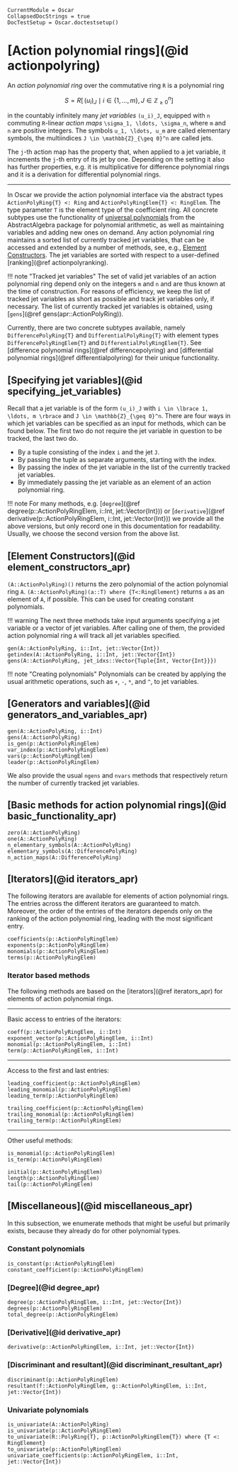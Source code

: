 ```@meta
CurrentModule = Oscar
CollapsedDocStrings = true
DocTestSetup = Oscar.doctestsetup()
```

# [Action polynomial rings](@id actionpolyring)

An *action polynomial ring* over the commutative ring ``R`` is a polynomial ring
```math
S = R[\, (u_i)_J \mid i \in \lbrace 1, \ldots, m \rbrace, J \in \mathbb{Z}_{\geq 0}^n ]
```
in the countably infinitely many *jet variables* ``(u_i)_J``, equipped with ``n`` commuting
``R``-linear *action maps* ``\sigma_1, \ldots, \sigma_n``, where ``m`` and ``n`` are positive
integers. The symbols ``u_1, \ldots, u_m`` are called elementary symbols, the multiindices
``J \in \mathbb{Z}_{\geq 0}^n`` are called jets.

The ``j``-th action map has the property that, when applied to a jet variable, it increments
the ``j``-th entry of its jet by one. Depending on the setting it also has further properties,
e.g. it is multiplicative for difference polynomial rings and it is a derivation for differential
polynomial rings.

---
In Oscar we provide the action polynomial interface via the abstract types `ActionPolyRing{T} <: Ring`
and `ActionPolyRingElem{T} <: RingElem`. The type parameter `T` is the element type of the coefficient
ring. All concrete subtypes use the functionality of [universal polynomials](@ref "Universal polynomial")
from the AbstractAlgebra package for polynomial arithmetic, as well as maintaining variables and adding
new ones on demand. Any action polynomial ring maintains a sorted list of currently tracked jet variables,
that can be accessed and extended by a number of methods, see, e.g., [Element Constructors](@ref). The jet
variables are sorted with respect to a user-defined [ranking](@ref actionpolyranking).

!!! note "Tracked jet variables"
    The set of valid jet variables of an action polynomial ring depend only on the integers ``m`` and
    ``n`` and are thus known at the time of construction. For reasons of efficiency, we keep the list of
    tracked jet variables as short as possible and track jet variables only, if necessary. The list of
    currently tracked jet variables is obtained, using
    [`gens`](@ref gens(apr::ActionPolyRing)).

Currently, there are two concrete subtypes available, namely `DifferencePolyRing{T}` and
`DifferentialPolyRing{T}` with element types `DifferencePolyRingElem{T}` and `DifferentialPolyRingElem{T}`.
See [difference polynomial rings](@ref differencepolyring)
and [differential polynomial rings](@ref differentialpolyring) for their unique functionality.

## [Specifying jet variables](@id specifying_jet_variables)

Recall that a jet variable is of the form ``(u_i)_J`` with ``i \in \lbrace 1, \ldots, m \rbrace`` and
``J \in \mathbb{Z}_{\geq 0}^n``. There are four ways in which jet variables can be specified as an input for methods,
which can be found below. The first two do not require the jet variable in question to be tracked, the last two do.
- By a tuple consisting of the index `i` and the jet `J`.
- By passing the tuple as separate arguments, starting with the index.
- By passing the index of the jet variable in the list of the currently tracked jet variables.
- By immediately passing the jet variable as an element of an action polynomial ring.

!!! note 
    For many methods, e.g. [`degree`](@ref degree(p::ActionPolyRingElem, i::Int, jet::Vector{Int})) or
    [`derivative`](@ref derivative(p::ActionPolyRingElem, i::Int, jet::Vector{Int})) we provide all the above
    versions, but only record one in this documentation for readability. Usually, we choose the second version
    from the above list.

## [Element Constructors](@id element_constructors_apr)

`(A::ActionPolyRing)()` returns the zero polynomial of the action polynomial ring `A`.
`(A::ActionPolyRing)(a::T) where {T<:RingElement}` returns `a` as an element of `A`, if possible.
This can be used for creating constant polynomials.

!!! warning
    The next three methods take input arguments specifying a jet variable or a vector of jet variables. After calling one of them,
    the provided action polynomial ring `A` will track all jet variables specified.

```@docs
gen(A::ActionPolyRing, i::Int, jet::Vector{Int})
getindex(A::ActionPolyRing, i::Int, jet::Vector{Int})
gens(A::ActionPolyRing, jet_idxs::Vector{Tuple{Int, Vector{Int}}})
```

!!! note "Creating polynomials"
    Polynomials can be created by applying the usual arithmetic operations, such as `+`, `-`, `*`, and `^`,
    to jet variables.

## [Generators and variables](@id generators_and_variables_apr)

```@docs
gen(A::ActionPolyRing, i::Int)
gens(A::ActionPolyRing)
is_gen(p::ActionPolyRingElem)
var_index(p::ActionPolyRingElem)
vars(p::ActionPolyRingElem)
leader(p::ActionPolyRingElem)
```

We also provide the usual `ngens` and `nvars` methods that respectively return the number of currently tracked jet variables.

## [Basic methods for action polynomial rings](@id basic_functionality_apr)

```@docs
zero(A::ActionPolyRing)
one(A::ActionPolyRing)
n_elementary_symbols(A::ActionPolyRing)
elementary_symbols(A::DifferencePolyRing)
n_action_maps(A::DifferencePolyRing)
```

## [Iterators](@id iterators_apr)

The following iterators are available for elements of action polynomial rings. The entries across the different iterators are
guaranteed to match. Moreover, the order of the entries of the iterators depends only on the ranking of the action polynomial
ring, leading with the most significant entry.

```@docs
coefficients(p::ActionPolyRingElem)
exponents(p::ActionPolyRingElem)
monomials(p::ActionPolyRingElem)
terms(p::ActionPolyRingElem)
```

### Iterator based methods

The following methods are based on the [iterators](@ref iterators_apr) for elements of action polynomial rings.

---

Basic access to entries of the iterators:

```@docs
coeff(p::ActionPolyRingElem, i::Int)
exponent_vector(p::ActionPolyRingElem, i::Int)
monomial(p::ActionPolyRingElem, i::Int)
term(p::ActionPolyRingElem, i::Int)
```

---

Access to the first and last entries:

```@docs
leading_coefficient(p::ActionPolyRingElem)
leading_monomial(p::ActionPolyRingElem)
leading_term(p::ActionPolyRingElem)

trailing_coefficient(p::ActionPolyRingElem)
trailing_monomial(p::ActionPolyRingElem)
trailing_term(p::ActionPolyRingElem)
```

---

Other useful methods:

```@docs
is_monomial(p::ActionPolyRingElem)
is_term(p::ActionPolyRingElem)

initial(p::ActionPolyRingElem)
length(p::ActionPolyRingElem)
tail(p::ActionPolyRingElem)
```

## [Miscellaneous](@id miscellaneous_apr)
In this subsection, we enumerate methods that might be useful but primarily exists, because they already do
for other polynomial types.

### Constant polynomials

```@docs
is_constant(p::ActionPolyRingElem)
constant_coefficient(p::ActionPolyRingElem)
```

### [Degree](@id degree_apr)

```@docs
degree(p::ActionPolyRingElem, i::Int, jet::Vector{Int})
degrees(p::ActionPolyRingElem)
total_degree(p::ActionPolyRingElem)
```

### [Derivative](@id derivative_apr)

```@docs
derivative(p::ActionPolyRingElem, i::Int, jet::Vector{Int})
```

### [Discriminant and resultant](@id discriminant_resultant_apr)

```@docs
discriminant(p::ActionPolyRingElem)
resultant(f::ActionPolyRingElem, g::ActionPolyRingElem, i::Int, jet::Vector{Int})
```

### Univariate polynomials

```@docs
is_univariate(A::ActionPolyRing)
is_univariate(p::ActionPolyRingElem)
to_univariate(R::PolyRing{T}, p::ActionPolyRingElem{T}) where {T <: RingElement}
to_univariate(p::ActionPolyRingElem)
univariate_coefficients(p::ActionPolyRingElem, i::Int, jet::Vector{Int})
```

